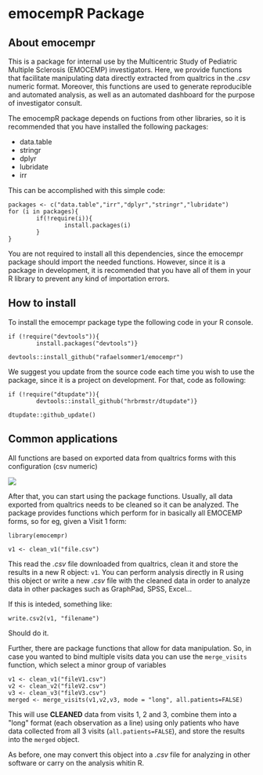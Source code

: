 # emocempR Package
## About emocempr
This is a package for internal use by the Multicentric Study of Pediatric Multiple Sclerosis (EMOCEMP) investigators.
Here, we provide functions that facilitate manipulating data directly extracted from qualtrics in the *.csv* numeric format.
Moreover, this functions are used to generate reproducible and automated analysis, as well as an automated dashboard for the purpose of investigator consult.

The emocempR package depends on fuctions from other libraries, so it is recommended that you have installed the following packages:
- data.table
- stringr
- dplyr
- lubridate
- irr

This can be accomplished with this simple code:
```
packages <- c("data.table","irr","dplyr","stringr","lubridate")
for (i in packages){
        if(!require(i)){
                install.packages(i)
        }
} 
```

You are not required to install all this dependencies, since the emocempr package should import the needed functions. However, since it is a package in development, it is recomended that you have all of them in your R library to prevent any kind of importation errors.


## How to install
To install the emocempr package type the following code in your R console.

```
if (!require("devtools")){
        install.packages("devtools")}
        
devtools::install_github("rafaelsommer1/emocempr")
```

We suggest you update from the source code each time you wish to use the package, since it is a project on development.
For that, code as following:

```
if (!require("dtupdate")){
        devtools::install_github("hrbrmstr/dtupdate")}

dtupdate::github_update()
```
## Common applications
All functions are based on exported data from  qualtrics forms with this configuration (csv numeric)

![](https://i.imgur.com/GQHBnN7.png)

After that, you can start using the package functions. Usually, all data exported from qualtrics needs to be cleaned so it can be analyzed. The package provides functions which perform for in basically all EMOCEMP forms, so for eg, given a Visit 1 form:

```
library(emocempr)

v1 <- clean_v1("file.csv")
```
This read the *.csv* file downloaded from qualtrics, clean it and store the results in a new R object: ```v1```. You can perform analysis directly in R using this object or write a new *.csv* file with the cleaned data in order to analyze data in other packages such as GraphPad, SPSS, Excel...

If this is inteded, something like:
```
write.csv2(v1, "filename")
```
Should do it.

Further, there are package functions that allow for data manipulation. So, in case you wanted to bind multiple visits data you can use the ```merge_visits``` function, which select a minor group of variables
```
v1 <- clean_v1("fileV1.csv")
v2 <- clean_v2("fileV2.csv")
v3 <- clean_v3("fileV3.csv")
merged <- merge_visits(v1,v2,v3, mode = "long", all.patients=FALSE)
```
This will use **CLEANED** data from visits 1, 2 and 3, combine them into a "long" format (each observation as a line) using only patients who have data collected from all 3 visits (```all.patients=FALSE```), and store the results into the ```merged``` object.

As before, one may convert this object into a *.csv* file for analyzing in other software or carry on the analysis whitin R.
